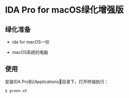 # IDA Pro for macOS绿化增强版

## 绿化准备

+ ida for macOS一份

+ macOS系统的电脑

## 使用
安装IDA Pro到/Applications目录下，打开终端执行：
```
$ green.sh
```
